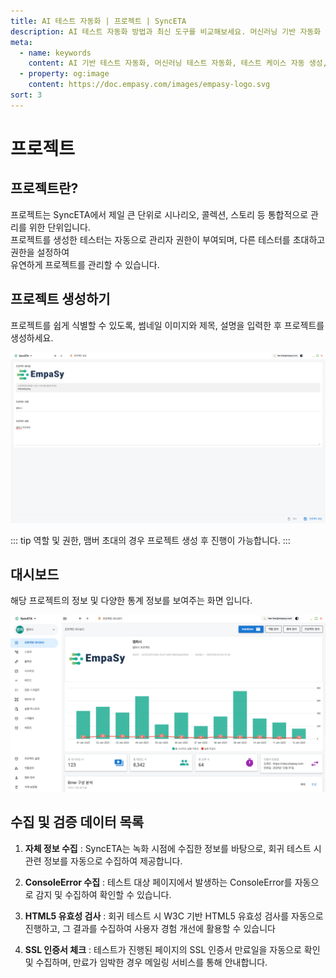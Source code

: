 ```yaml
---
title: AI 테스트 자동화 | 프로젝트 | SyncETA
description: AI 테스트 자동화 방법과 최신 도구를 비교해보세요. 머신러닝 기반 자동화 테스트로 QA 효율성을 높이는 방법을 알아봅니다.
meta:
  - name: keywords
    content: AI 기반 테스트 자동화, 머신러닝 테스트 자동화, 테스트 케이스 자동 생성, AI QA 도구, 자동화 테스트 솔루션, AI를 활용한 테스트 자동화 방법
  - property: og:image
    content: https://doc.empasy.com/images/empasy-logo.svg
sort: 3
---
```


# 프로젝트

## 프로젝트란?

프로젝트는 SyncETA에서 제일 큰 단위로 시나리오, 콜렉션, 스토리 등 통합적으로 관리를 위한 단위입니다.  
프로젝트를 생성한 테스터는 자동으로 관리자 권한이 부여되며, 다른 테스터를 초대하고 권한을 설정하여  
유연하게 프로젝트를 관리할 수 있습니다.

## 프로젝트 생성하기

프로젝트를 쉽게 식별할 수 있도록, 썸네일 이미지와 제목, 설명을 입력한 후 프로젝트를 생성하세요.

![image](./image/createProject.png)

::: tip
역할 및 권한, 맴버 초대의 경우 프로젝트 생성 후 진행이 가능합니다.
:::

## 대시보드

해당 프로젝트의 정보 및 다양한 통계 정보를 보여주는 화면 입니다.

![image](./image/projectMain.png)

## 수집 및 검증 데이터 목록

1. **자체 정보 수집** : SyncETA는 녹화 시점에 수집한 정보를 바탕으로, 회귀 테스트 시 관련 정보를 자동으로 수집하여 제공합니다.

2. **ConsoleError 수집** : 테스트 대상 페이지에서 발생하는 ConsoleError를 자동으로 감지 및 수집하여 확인할 수 있습니다.

3. **HTML5 유효성 검사** : 회귀 테스트 시 W3C 기반 HTML5 유효성 검사를 자동으로 진행하고, 그 결과를 수집하여 사용자 경험 개선에 활용할 수 있습니다

4. **SSL 인증서 체크** : 테스트가 진행된 페이지의 SSL 인증서 만료일을 자동으로 확인 및 수집하며, 만료가 임박한 경우 메일링 서비스를 통해 안내합니다.
